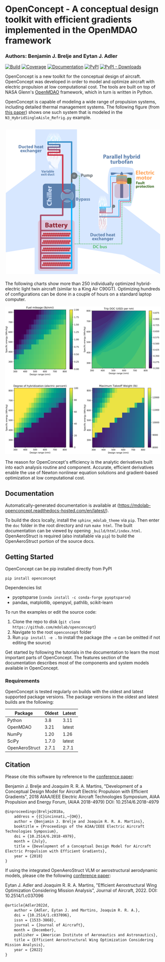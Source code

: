 # OpenConcept - A conceptual design toolkit with efficient gradients implemented in the OpenMDAO framework

### Authors: Benjamin J. Brelje and Eytan J. Adler

[![Build](https://github.com/mdolab/openconcept/workflows/Build/badge.svg?branch=main)](https://github.com/mdolab/openconcept/actions?query=branch%3Amain)
[![Coverage](https://codecov.io/gh/mdolab/openconcept/branch/main/graph/badge.svg?token=RR8CN3IOSL)](https://codecov.io/gh/mdolab/openconcept)
[![Documentation](https://readthedocs.com/projects/mdolab-openconcept/badge/?version=latest)](https://mdolab-openconcept.readthedocs-hosted.com/en/latest/?badge=latest)
[![PyPI](https://img.shields.io/pypi/v/openconcept)](https://pypi.org/project/openconcept/)
[![PyPI - Downloads](https://img.shields.io/pypi/dm/openconcept)](https://pypi.org/project/openconcept/)

OpenConcept is a new toolkit for the conceptual design of aircraft. OpenConcept was developed in order to model and optimize aircraft with electric propulsion at low computational cost. The tools are built on top of NASA Glenn's [OpenMDAO](http://openmdao.org/) framework, which in turn is written in Python.

OpenConcept is capable of modeling a wide range of propulsion systems, including detailed thermal management systems.
The following figure (from [this paper](https://doi.org/10.3390/aerospace9050243)) shows one such system that is modeled in the `N3_HybridSingleAisle_Refrig.py` example.

<h2 align="center">
    <img src="https://raw.githubusercontent.com/mdolab/openconcept/main/doc/_static/images/full_parallel_system_chiller.png" width="500" />
</h2>

The following charts show more than 250 individually optimized hybrid-electric light twin aircraft (similar to a King Air C90GT). Optimizing hundreds of configurations can be done in a couple of hours on a standard laptop computer.

![Example charts](https://raw.githubusercontent.com/mdolab/openconcept/main/doc/_static/images/readme_charts.png)

The reason for OpenConcept's efficiency is the analytic derivatives built into each analysis routine and component. Accurate, efficient derivatives enable the use of Newton nonlinear equation solutions and gradient-based optimization at low computational cost.

## Documentation

Automatically-generated documentation is available at (https://mdolab-openconcept.readthedocs-hosted.com/en/latest/).

To build the docs locally, install the `sphinx_mdolab_theme` via `pip`. Then enter the `doc` folder in the root directory and run `make html`. The built documentation can be viewed by opening `_build/html/index.html`. OpenAeroStruct is required (also installable via `pip`) to build the OpenAeroStruct portion of the source docs.

## Getting Started

OpenConcept can be pip installed directly from PyPI

```shell
pip install openconcept
```

Dependencies list
- pyoptsparse (`conda install -c conda-forge pyoptsparse`)
- pandas, matplotlib, openpyxl, pathlib, scikit-learn

To run the examples or edit the source code:
1. Clone the repo to disk (`git clone https://github.com/mdolab/openconcept`)
2. Navigate to the root `openconcept` folder
3. Run `pip install -e .` to install the package (the `-e` can be omitted if not editing the source)

Get started by following the tutorials in the documentation to learn the most important parts of OpenConcept.
The features section of the documentation describes most of the components and system models available in OpenConcept.

### Requirements

<!-- Remember to change doc/index.rst too! -->

OpenConcept is tested regularly on builds with the oldest and latest supported package versions. The package versions in the oldest and latest builds are the following:

| Package | Oldest | Latest |
| ------- | ------- | ------ |
| Python | 3.8 | 3.11 |
| OpenMDAO | 3.21 | latest |
| NumPy | 1.20 | 1.26 |
| SciPy | 1.7.0 | latest |
| OpenAeroStruct | 2.7.1 | 2.7.1 |

## Citation

Please cite this software by reference to the [conference paper](https://www.researchgate.net/publication/326263660_Development_of_a_Conceptual_Design_Model_for_Aircraft_Electric_Propulsion_with_Efficient_Gradients):

Benjamin J. Brelje and Joaquim R. R. A. Martins, "Development of a Conceptual Design Model for Aircraft Electric Propulsion with Efficient Gradients", 2018 AIAA/IEEE Electric Aircraft Technologies Symposium, AIAA Propulsion and Energy Forum, (AIAA 2018-4979) DOI: 10.2514/6.2018-4979

```
@inproceedings{Brelje2018a,
	address = {{C}incinnati,~{OH}},
	author = {Benjamin J. Brelje and Joaquim R. R. A. Martins},
	booktitle = {Proceedings of the AIAA/IEEE Electric Aircraft Technologies Symposium},
	doi = {10.2514/6.2018-4979},
	month = {July},
	title = {Development of a Conceptual Design Model for Aircraft Electric Propulsion with Efficient Gradients},
	year = {2018}
}
```

If using the integrated OpenAeroStruct VLM or aerostructural aerodynamic models, please cite the following [conference paper](https://www.researchgate.net/publication/357559489_Aerostructural_wing_design_optimization_considering_full_mission_analysis):

Eytan J. Adler and Joaquim R. R. A. Martins, "Efficient Aerostructural Wing Optimization Considering Mission Analysis", Journal of Aircraft, 2022. DOI: 10.2514/1.c037096

```
@article{Adler2022d,
	author = {Adler, Eytan J. and Martins, Joaquim R. R. A.},
	doi = {10.2514/1.c037096},
	issn = {1533-3868},
	journal = {Journal of Aircraft},
	month = {December},
	publisher = {American Institute of Aeronautics and Astronautics},
	title = {Efficient Aerostructural Wing Optimization Considering Mission Analysis},
	year = {2022}
}
```
